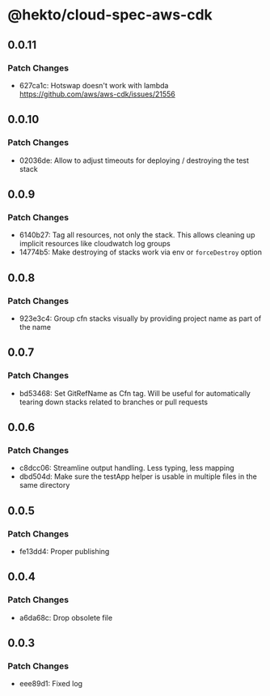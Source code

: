 # @hekto/cloud-spec-aws-cdk

## 0.0.11

### Patch Changes

- 627ca1c: Hotswap doesn't work with lambda https://github.com/aws/aws-cdk/issues/21556

## 0.0.10

### Patch Changes

- 02036de: Allow to adjust timeouts for deploying / destroying the test stack

## 0.0.9

### Patch Changes

- 6140b27: Tag all resources, not only the stack. This allows cleaning up implicit resources like cloudwatch log groups
- 14774b5: Make destroying of stacks work via env or `forceDestroy` option

## 0.0.8

### Patch Changes

- 923e3c4: Group cfn stacks visually by providing project name as part of the name

## 0.0.7

### Patch Changes

- bd53468: Set GitRefName as Cfn tag. Will be useful for automatically tearing down stacks related to branches or pull requests

## 0.0.6

### Patch Changes

- c8dcc06: Streamline output handling. Less typing, less mapping
- dbd504d: Make sure the testApp helper is usable in multiple files in the same directory

## 0.0.5

### Patch Changes

- fe13dd4: Proper publishing

## 0.0.4

### Patch Changes

- a6da68c: Drop obsolete file

## 0.0.3

### Patch Changes

- eee89d1: Fixed log
